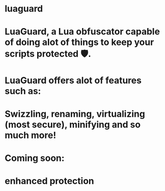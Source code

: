 # luaguard
# LuaGuard, a Lua obfuscator capable of doing alot of things to keep your scripts protected 🛡.

# LuaGuard offers alot of features such as:
# Swizzling, renaming, virtualizing (most secure), minifying and so much more!

# Coming soon:
# enhanced protection
